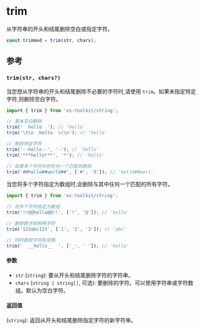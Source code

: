 # trim

从字符串的开头和结尾删除空白或指定字符。

```typescript
const trimmed = trim(str, chars);
```

## 参考

### `trim(str, chars?)`

当您想从字符串的开头和结尾删除不必要的字符时,请使用 `trim`。如果未指定特定字符,则删除空白字符。

```typescript
import { trim } from 'es-toolkit/string';

// 基本空白删除
trim('  hello  '); // 'hello'
trim('\t\n  hello  \r\n'); // 'hello'

// 删除特定字符
trim('--hello--', '-'); // 'hello'
trim('***hello***', '*'); // 'hello'

// 如果多个字符中的任何一个匹配则删除
trim('##hello##world##', ['#', 'd']); // 'hello##worl'
```

当您将多个字符指定为数组时,会删除与其中任何一个匹配的所有字符。

```typescript
import { trim } from 'es-toolkit/string';

// 将多个字符指定为数组
trim('!!@@hello@@!!', ['!', '@']); // 'hello'

// 删除数字和特殊字符
trim('123abc123', ['1', '2', '3']); // 'abc'

// 同时删除字符和空格
trim('  __hello__  ', ['_', ' ']); // 'hello'
```

#### 参数

- `str` (`string`): 要从开头和结尾删除字符的字符串。
- `chars` (`string | string[]`, 可选): 要删除的字符。可以使用字符串或字符数组。默认为空白字符。

#### 返回值

(`string`): 返回从开头和结尾删除指定字符的新字符串。

